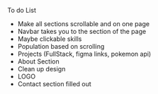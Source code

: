 To do List

* Make all sections scrollable and on one page
* Navbar takes you to the section of the page
* Maybe clickable skills
* Population based on scrolling
* Projects (FullStack, figma links, pokemon api)
* About Section
* Clean up design
* LOGO
* Contact section filled out